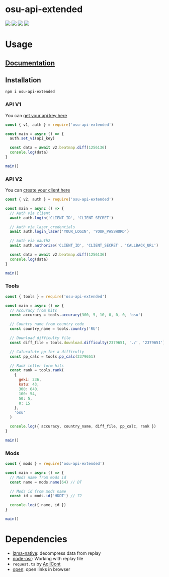 # osu-api-extended

[![](https://img.shields.io/npm/v/osu-api-extended?color=AD745F&style=for-the-badge)](https://www.npmjs.org/package/osu-api-extended)
[![](https://img.shields.io/bundlephobia/min/@aqilcont/osu-api-extended?color=5FAE89&label=size&style=for-the-badge)](https://www.npmjs.org/package/osu-api-extended)
[![](https://img.shields.io/npm/dm/osu-api-extended?color=625FAD&style=for-the-badge)](https://npm-stat.com/charts.html?package=osu-api-extended)
![](https://img.shields.io/npm/l/osu-api-extended?color=AD5F8C&style=for-the-badge)

# Usage

## [Documentation](https://github.com/cyperdark/osu-api-extended/wiki)

## Installation

```
npm i osu-api-extended
```

### API V1

You can [get your api key here](https://osu.ppy.sh/p/api 'https://osu.ppy.sh/p/api')

```javascript
const { v1, auth } = require('osu-api-extended')

const main = async () => {
  auth.set_v1(api_key)

  const data = await v2.beatmap.diff(1256136)
  console.log(data)
}

main()
```

### API V2

You can [create your client here](https://osu.ppy.sh/home/account/edit#oauth 'https://osu.ppy.sh/home/account/edit#oauth')

```javascript
const { v2, auth } = require('osu-api-extended')

const main = async () => {
  // Auth via client
  await auth.login('CLIENT_ID', 'CLIENT_SECRET')

  // Auth via lazer credentials
  await auth.login_lazer('YOUR_LOGIN', 'YOUR_PASSWORD')

  // Auth via oauth2
  await auth.authorize('CLIENT_ID', 'CLIENT_SECRET', 'CALLBACK_URL')

  const data = await v2.beatmap.diff(1256136)
  console.log(data)
}

main()
```

### Tools

```javascript
const { tools } = require('osu-api-extended')

const main = async () => {
  // Accuracy from hits
  const accuracy = tools.accuracy(300, 5, 10, 0, 0, 0, 'osu')

  // Country name from country code
  const country_name = tools.country('RU')

  // Download difficulty file
  const diff_file = tools.download.difficulty(2379651, './', '2379651')

  // Calucalute pp for a difficulty
  const pp_calc = tools.pp_calc(2379651)

  // Rank letter form hits
  const rank = tools.rank(
    {
      geki: 236,
      katu: 43,
      300: 640,
      100: 54,
      50: 5,
      0: 15
    },
    'osu'
  )

  console.log({ accuracy, country_name, diff_file, pp_calc, rank })
}

main()
```

### Mods

```javascript
const { mods } = require('osu-api-extended')

const main = async () => {
  // Mods name from mods id
  const name = mods.name(64) // DT

  // Mods id from mods name
  const id = mods.id('HDDT') // 72

  console.log({ name, id })
}

main()
```

# Dependencies

- [lzma-native](https://www.npmjs.com/package/lzma-native 'https://www.npmjs.com/package/lzma-native'): decompress data from replay
- [node-osr](npmjs.com/package/node-osr 'npmjs.com/package/node-osr'): Working with replay file
- `request.ts` by [AqilCont](https://github.com/AqilCont 'https://github.com/AqilCont')
- [open](npmjs.com/package/open 'npmjs.com/package/open'): open links in browser
